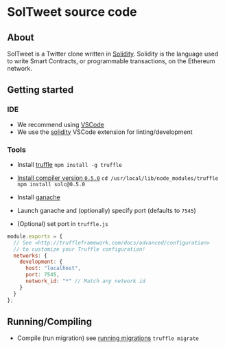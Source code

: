 # SolTweet source code

## About
SolTweet is a Twitter clone written in [Solidity](https://solidity.readthedocs.io/en/v0.5.1/). Solidity is the language used to write Smart Contracts, or programmable transactions, on the Ethereum network.

## Getting started

### IDE
- We recommend using [VSCode](https://code.visualstudio.com/)
- We use the [solidity](https://marketplace.visualstudio.com/items?itemName=juanblanco.solidity) VSCode extension for linting/development

### Tools
- Install [truffle](https://truffleframework.com/docs/truffle/overview)
`npm install -g truffle`
- [Install compiler version `0.5.0`](https://ethereum.stackexchange.com/a/26485)
`cd /usr/local/lib/node_modules/truffle`
`npm install solc@0.5.0`

- Install [ganache](https://truffleframework.com/ganache)
- Launch ganache and (optionally) specify port (defaults to `7545`)
- (Optional) set port in `truffle.js`
```JavaScript
module.exports = {
  // See <http://truffleframework.com/docs/advanced/configuration>
  // to customize your Truffle configuration!
  networks: {
    development: {
      host: "localhost",
      port: 7545,
      network_id: "*" // Match any network id
    }
  }
};
```

## Running/Compiling
- Compile (run migration) see [running migrations](https://truffleframework.com/docs/truffle/getting-started/running-migrations)
`truffle migrate`